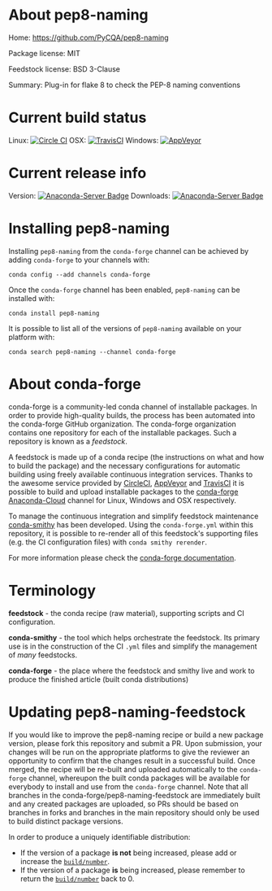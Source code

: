 About pep8-naming
=================

Home: https://github.com/PyCQA/pep8-naming

Package license: MIT

Feedstock license: BSD 3-Clause

Summary: Plug-in for flake 8 to check the PEP-8 naming conventions



Current build status
====================

Linux: [![Circle CI](https://circleci.com/gh/conda-forge/pep8-naming-feedstock.svg?style=shield)](https://circleci.com/gh/conda-forge/pep8-naming-feedstock)
OSX: [![TravisCI](https://travis-ci.org/conda-forge/pep8-naming-feedstock.svg?branch=master)](https://travis-ci.org/conda-forge/pep8-naming-feedstock)
Windows: [![AppVeyor](https://ci.appveyor.com/api/projects/status/github/conda-forge/pep8-naming-feedstock?svg=True)](https://ci.appveyor.com/project/conda-forge/pep8-naming-feedstock/branch/master)

Current release info
====================
Version: [![Anaconda-Server Badge](https://anaconda.org/conda-forge/pep8-naming/badges/version.svg)](https://anaconda.org/conda-forge/pep8-naming)
Downloads: [![Anaconda-Server Badge](https://anaconda.org/conda-forge/pep8-naming/badges/downloads.svg)](https://anaconda.org/conda-forge/pep8-naming)

Installing pep8-naming
======================

Installing `pep8-naming` from the `conda-forge` channel can be achieved by adding `conda-forge` to your channels with:

```
conda config --add channels conda-forge
```

Once the `conda-forge` channel has been enabled, `pep8-naming` can be installed with:

```
conda install pep8-naming
```

It is possible to list all of the versions of `pep8-naming` available on your platform with:

```
conda search pep8-naming --channel conda-forge
```


About conda-forge
=================

conda-forge is a community-led conda channel of installable packages.
In order to provide high-quality builds, the process has been automated into the
conda-forge GitHub organization. The conda-forge organization contains one repository
for each of the installable packages. Such a repository is known as a *feedstock*.

A feedstock is made up of a conda recipe (the instructions on what and how to build
the package) and the necessary configurations for automatic building using freely
available continuous integration services. Thanks to the awesome service provided by
[CircleCI](https://circleci.com/), [AppVeyor](http://www.appveyor.com/)
and [TravisCI](https://travis-ci.org/) it is possible to build and upload installable
packages to the [conda-forge](https://anaconda.org/conda-forge)
[Anaconda-Cloud](http://docs.anaconda.org/) channel for Linux, Windows and OSX respectively.

To manage the continuous integration and simplify feedstock maintenance
[conda-smithy](http://github.com/conda-forge/conda-smithy) has been developed.
Using the ``conda-forge.yml`` within this repository, it is possible to re-render all of
this feedstock's supporting files (e.g. the CI configuration files) with ``conda smithy rerender``.

For more information please check the [conda-forge documentation](https://conda-forge.org/docs/).

Terminology
===========

**feedstock** - the conda recipe (raw material), supporting scripts and CI configuration.

**conda-smithy** - the tool which helps orchestrate the feedstock.
                   Its primary use is in the construction of the CI ``.yml`` files
                   and simplify the management of *many* feedstocks.

**conda-forge** - the place where the feedstock and smithy live and work to
                  produce the finished article (built conda distributions)


Updating pep8-naming-feedstock
==============================

If you would like to improve the pep8-naming recipe or build a new
package version, please fork this repository and submit a PR. Upon submission,
your changes will be run on the appropriate platforms to give the reviewer an
opportunity to confirm that the changes result in a successful build. Once
merged, the recipe will be re-built and uploaded automatically to the
`conda-forge` channel, whereupon the built conda packages will be available for
everybody to install and use from the `conda-forge` channel.
Note that all branches in the conda-forge/pep8-naming-feedstock are
immediately built and any created packages are uploaded, so PRs should be based
on branches in forks and branches in the main repository should only be used to
build distinct package versions.

In order to produce a uniquely identifiable distribution:
 * If the version of a package **is not** being increased, please add or increase
   the [``build/number``](http://conda.pydata.org/docs/building/meta-yaml.html#build-number-and-string).
 * If the version of a package **is** being increased, please remember to return
   the [``build/number``](http://conda.pydata.org/docs/building/meta-yaml.html#build-number-and-string)
   back to 0.